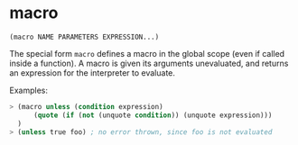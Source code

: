 # macro

`(macro NAME PARAMETERS EXPRESSION...)`

The special form `macro` defines a macro in the global scope (even if
called inside a function). A macro is given its arguments unevaluated,
and returns an expression for the interpreter to evaluate.

Examples:

```lisp
> (macro unless (condition expression)
      (quote (if (not (unquote condition)) (unquote expression)))
  )
> (unless true foo) ; no error thrown, since foo is not evaluated
```
